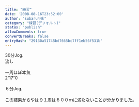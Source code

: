 ```yaml
---
title: "練習"
date: '2008-08-16T23:52:00'
author: "subaru44k"
category: "練習(デフォルト)"
status: "publish"
allowComments: true
convertBreaks: false
entryHash: "29130a51745bd7665bc7ff1eb56f531b"
---
```

30分Jog.<br>
流し<br>
<br>
一周ほぼ本気<br>
2'17"0<br>
<br>
６分Jog.<br>
<br>
この結果からやはり１周は８００ｍに満たないことが分かりました。
